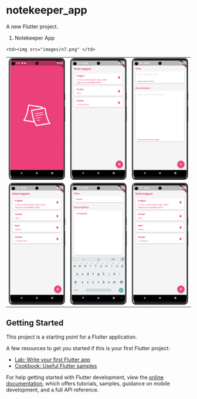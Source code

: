 # notekeeper_app

A new Flutter project.
1. Notekeeper App
<table>
<tr>
</tr>
<tr>
    <td><img src="images/n1.png" </td>
    <td><img src="images/n2.png" </td>
    <td><img src="images/n3.png" </td>
</tr>
<tr>
    <td><img src="images/n4.png" </td>
    <td><img src="images/n5.png" </td>
    <td><img src="images/n6.png" </td>
</tr>
<tr>
    
    <td><img src="images/n7.png" </td>
    
</tr>
</table>


## Getting Started

This project is a starting point for a Flutter application.

A few resources to get you started if this is your first Flutter project:

- [Lab: Write your first Flutter app](https://docs.flutter.dev/get-started/codelab)
- [Cookbook: Useful Flutter samples](https://docs.flutter.dev/cookbook)

For help getting started with Flutter development, view the
[online documentation](https://docs.flutter.dev/), which offers tutorials,
samples, guidance on mobile development, and a full API reference.
